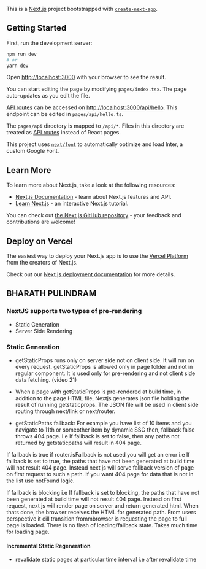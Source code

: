 This is a [Next.js](https://nextjs.org/) project bootstrapped with [`create-next-app`](https://github.com/vercel/next.js/tree/canary/packages/create-next-app).

## Getting Started

First, run the development server:

```bash
npm run dev
# or
yarn dev
```

Open [http://localhost:3000](http://localhost:3000) with your browser to see the result.

You can start editing the page by modifying `pages/index.tsx`. The page auto-updates as you edit the file.

[API routes](https://nextjs.org/docs/api-routes/introduction) can be accessed on [http://localhost:3000/api/hello](http://localhost:3000/api/hello). This endpoint can be edited in `pages/api/hello.ts`.

The `pages/api` directory is mapped to `/api/*`. Files in this directory are treated as [API routes](https://nextjs.org/docs/api-routes/introduction) instead of React pages.

This project uses [`next/font`](https://nextjs.org/docs/basic-features/font-optimization) to automatically optimize and load Inter, a custom Google Font.

## Learn More

To learn more about Next.js, take a look at the following resources:

- [Next.js Documentation](https://nextjs.org/docs) - learn about Next.js features and API.
- [Learn Next.js](https://nextjs.org/learn) - an interactive Next.js tutorial.

You can check out [the Next.js GitHub repository](https://github.com/vercel/next.js/) - your feedback and contributions are welcome!

## Deploy on Vercel

The easiest way to deploy your Next.js app is to use the [Vercel Platform](https://vercel.com/new?utm_medium=default-template&filter=next.js&utm_source=create-next-app&utm_campaign=create-next-app-readme) from the creators of Next.js.

Check out our [Next.js deployment documentation](https://nextjs.org/docs/deployment) for more details.

## BHARATH PULINDRAM

### NextJS supports two types of pre-rendering

- Static Generation
- Server Side Rendering

### Static Generation

- getStaticProps runs only on server side not on client side. It will run on every request.
  getStaticProps is allowed only in page folder and not in regular component. It is used only for pre-rendering and not client side data fetching.
  (video 21)
- When a page with getStaticProps is pre-rendered at build time, in addition to the page HTML file, Nextjs generates json file holding the result of running getstaticprops. The JSON file will be used in client side routing through next/link or next/router.

- getStaticPaths fallback:
  For example you have list of 10 items and you navigate to 11th or someother item by dynamic SSG then, fallback false throws 404 page.
  i.e If fallback is set to false, then any paths not returned by getstaticpaths will result in 404 page.

If fallback is true
if router.isFallback is not used you will get an error
i.e If fallback is set to true, the paths that have not been generated at build time will not result 404 page. Instead next js will serve fallback version of page on first request to such a path.
If you want 404 page for data that is not in the list use notFound logic.

If fallback is blocking
i.e If fallback is set to blocking, the paths that have not been generated at build time will not result 404 page. Instead on first request, next js will render page on server and return generated html.
When thats done, the browser receives the HTML for generated path. From users perspective it eill transition frommbrowser is requesting the page to full page is loaded. There is no flash of loading/fallback state.
Takes much time for loading page.

#### Incremental Static Regeneration

- revalidate static pages at particular time interval i.e after revalidate time

